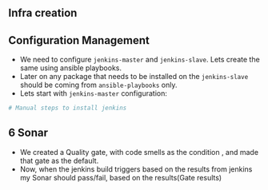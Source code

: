 ## Infra creation

## Configuration Management 
* We need to configure `jenkins-master` and `jenkins-slave`. Lets create the same using ansible playbooks.
* Later on any package that needs to be installed on the `jenkins-slave` should be coming from `ansible-playbooks` only.
* Lets start with `jenkins-master` configuration:
```bash
# Manual steps to install jenkins
```

## 6 Sonar
* We created a Quality gate, with code smells as the condition , and made that gate as the default. 
* Now, when the jenkins build triggers based on the results from jenkins my Sonar should pass/fail, based on the results(Gate results)